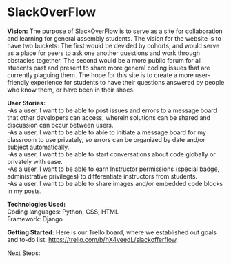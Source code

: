 # SlackOverFlow

**Vision:**
The purpose of SlackOverFlow is to serve as a site for collaboration and learning for general assembly students. The vision for the website is to have two buckets: The first would be devided by cohorts, and would serve as a place for peers to ask one another questions and work through obstacles together. The second would be a more public forum for all students past and present to share more general coding issues that are currently plaguing them. The hope for this site is to create a more user-friendly experience for students to have their questions answered by people who know them, or have been in their shoes.

**User Stories:**  
-As a user, I want to be able to post issues and errors to a message board that other developers can access, wherein solutions can be shared and discussion can occur between users.  
-As a user, I want to be able to able to initiate a message board for my classroom to use privately, so errors can be organized by date and/or subject automatically.  
-As a user, I want to be able to start conversations about code globally or privately with ease.  
-As a user, I want to be able to earn Instructor permissions (special badge, administrative privileges) to differentiate instructors from students.  
-As a user, I want to be able to share images and/or embedded code blocks in my posts.  


**Technologies Used:**  
Coding languages: Python, CSS, HTML  
Framework: Django  

**Getting Started:**
Here is our Trello board, where we established out goals and to-do list: https://trello.com/b/hX4veedL/slackofferflow. 


Next Steps: 
